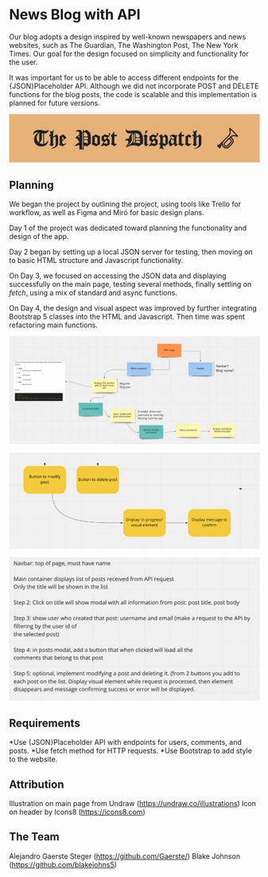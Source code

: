 # News Blog with API 
Our blog adopts a design inspired by well-known newspapers and news websites, such as The Guardian, The Washington  Post, The New York Times. Our goal for the design focused on simplicity and functionality for the user.

It was important for us to be able to access different endpoints for the {JSON}Placeholder API. Although we did not incorporate POST and DELETE functions for the blog posts, the code is scalable and this implementation is planned for future versions.

![img of our blog header](./assets/header_img.png)


## Planning

We began the project by outlining the project, using tools like Trello for workflow, as well as Figma and Miró for basic design plans.

Day 1 of the project was dedicated toward planning the functionality and design of the app. 

Day 2 began by setting up a local JSON server for testing, then moving on to basic HTML structure and Javascript functionality.

On Day 3, we focused on accessing the JSON data and displaying successfully on the main page, testing several methods, finally settling on *fetch*, using a mix of standard and async functions.

On Day 4, the design and visual aspect was improved by further integrating Bootstrap 5 classes into the HTML and Javascript. Then time was spent refactoring main functions.


![img of planned functions with miro number 1](./assets/miro_img01.png)

![img of planned functions with miro number 2](./assets/miro_img02.png)

![img of planned functions with miro number 3](./assets/miro_img03.png)

## Requirements

*Use {JSON}Placeholder API with endpoints for users, comments, and posts. 
*Use fetch method for HTTP requests.
*Use Bootstrap to add style to the website.

## Attribution

Illustration on main page from Undraw (https://undraw.co/illustrations)
Icon on header by Icons8 (https://icons8.com)

## The Team

Alejandro Gaerste Steger (https://github.com/Gaerste/)
Blake Johnson (https://github.com/blakejohns5) 